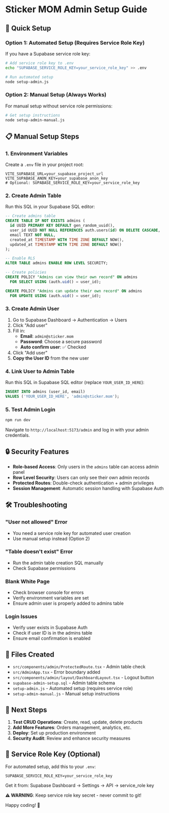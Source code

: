 # Sticker MOM Admin Setup Guide

## 🚀 Quick Setup

### Option 1: Automated Setup (Requires Service Role Key)
If you have a Supabase service role key:

```bash
# Add service role key to .env
echo "SUPABASE_SERVICE_ROLE_KEY=your_service_role_key" >> .env

# Run automated setup
node setup-admin.js
```

### Option 2: Manual Setup (Always Works)
For manual setup without service role permissions:

```bash
# Get setup instructions
node setup-admin-manual.js
```

## 📋 Manual Setup Steps

### 1. Environment Variables
Create a `.env` file in your project root:

```env
VITE_SUPABASE_URL=your_supabase_project_url
VITE_SUPABASE_ANON_KEY=your_supabase_anon_key
# Optional: SUPABASE_SERVICE_ROLE_KEY=your_service_role_key
```

### 2. Create Admin Table
Run this SQL in your Supabase SQL editor:

```sql
-- Create admins table
CREATE TABLE IF NOT EXISTS admins (
  id UUID PRIMARY KEY DEFAULT gen_random_uuid(),
  user_id UUID NOT NULL REFERENCES auth.users(id) ON DELETE CASCADE,
  email TEXT NOT NULL,
  created_at TIMESTAMP WITH TIME ZONE DEFAULT NOW(),
  updated_at TIMESTAMP WITH TIME ZONE DEFAULT NOW()
);

-- Enable RLS
ALTER TABLE admins ENABLE ROW LEVEL SECURITY;

-- Create policies
CREATE POLICY "Admins can view their own record" ON admins
  FOR SELECT USING (auth.uid() = user_id);

CREATE POLICY "Admins can update their own record" ON admins
  FOR UPDATE USING (auth.uid() = user_id);
```

### 3. Create Admin User
1. Go to Supabase Dashboard → Authentication → Users
2. Click "Add user"
3. Fill in:
   - **Email**: `admin@sticker.mom`
   - **Password**: Choose a secure password
   - **Auto confirm user**: ✅ Checked
4. Click "Add user"
5. **Copy the User ID** from the new user

### 4. Link User to Admin Table
Run this SQL in Supabase SQL editor (replace `YOUR_USER_ID_HERE`):

```sql
INSERT INTO admins (user_id, email)
VALUES ('YOUR_USER_ID_HERE', 'admin@sticker.mom');
```

### 5. Test Admin Login
```bash
npm run dev
```
Navigate to `http://localhost:5173/admin` and log in with your admin credentials.

## 🔒 Security Features

- **Role-based Access**: Only users in the `admins` table can access admin panel
- **Row Level Security**: Users can only see their own admin records
- **Protected Routes**: Double-check authentication + admin privileges
- **Session Management**: Automatic session handling with Supabase Auth

## 🛠 Troubleshooting

### "User not allowed" Error
- You need a service role key for automated user creation
- Use manual setup instead (Option 2)

### "Table doesn't exist" Error
- Run the admin table creation SQL manually
- Check Supabase permissions

### Blank White Page
- Check browser console for errors
- Verify environment variables are set
- Ensure admin user is properly added to admins table

### Login Issues
- Verify user exists in Supabase Auth
- Check if user ID is in the admins table
- Ensure email confirmation is enabled

## 📁 Files Created

- `src/components/admin/ProtectedRoute.tsx` - Admin table check
- `src/AdminApp.tsx` - Error boundary added
- `src/components/admin/layout/DashboardLayout.tsx` - Logout button
- `supabase-admin-setup.sql` - Admin table schema
- `setup-admin.js` - Automated setup (requires service role)
- `setup-admin-manual.js` - Manual setup instructions

## 🎯 Next Steps

1. **Test CRUD Operations**: Create, read, update, delete products
2. **Add More Features**: Orders management, analytics, etc.
3. **Deploy**: Set up production environment
4. **Security Audit**: Review and enhance security measures

## 🔑 Service Role Key (Optional)

For automated setup, add this to your `.env`:

```env
SUPABASE_SERVICE_ROLE_KEY=your_service_role_key
```

Get it from: Supabase Dashboard → Settings → API → service_role key

**⚠️ WARNING**: Keep service role key secret - never commit to git!

Happy coding! 🎉